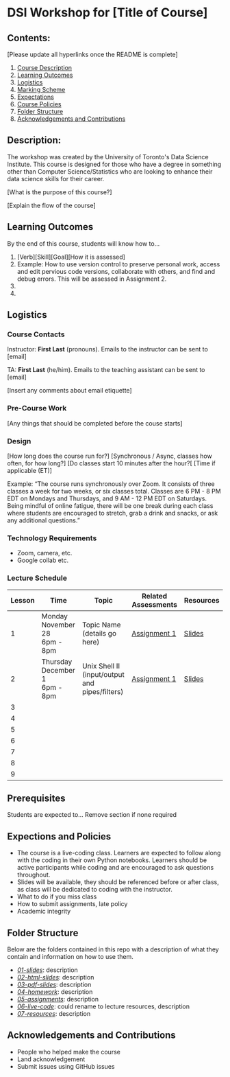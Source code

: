 # DSI Workshop for [Title of Course]

## Contents:
[Please update all hyperlinks once the README is complete]
1. [Course Description]()
2. [Learning Outcomes]()
3. [Logistics]()
4. [Marking Scheme]()
5. [Expectations]()
6. [Course Policies]()
7. [Folder Structure]()
8. [Acknowledgements and Contributions]()

## Description:
The workshop was created by the University of Toronto's Data Science Institute. This course is designed for those who have a degree in something other than Computer Science/Statistics who are looking to enhance their data science skills for their career.

[What is the purpose of this course?]

[Explain the flow of the course]

## Learning Outcomes
By the end of this course, students will know how to...
1. [Verb][Skill][Goal][How it is assessed]
2. Example: How to use version control to preserve personal work, access and edit pervious code versions, collaborate with others, and find and debug errors. This will be assessed in Assignment 2.
3.
4.

## Logistics 

### Course Contacts
Instructor: **First Last** (pronouns). Emails to the instructor can be sent to [email]

TA: **First Last** (he/him). Emails to the teaching assistant can be sent to [email]

[Insert any comments about email etiquette] 

### Pre-Course Work
[Any things that should be completed before the couse starts]

### Design
[How long does the course run for?]
[Synchronous / Async, classes how often, for how long?] 
[Do classes start 10 minutes after the hour?[
[Time if applicable (ET)]

Example: “The course runs synchronously over Zoom. It consists of three classes a week for two weeks, or six classes total. Classes are 6 PM - 8 PM EDT on Mondays and Thursdays, and 9 AM - 12 PM EDT on Saturdays. Being mindful of online fatigue, there will be one break during each class where students are encouraged to stretch, grab a drink and snacks, or ask any additional questions.”

### Technology Requirements
* Zoom, camera, etc.
* Google collab etc.

### Lecture Schedule
| Lesson | Time                             | Topic                                             | Related Assessments | Resources  |
|--------|----------------------------------|---------------------------------------------------|---------------------|------------|
| 1      | Monday November 28<br>6pm - 8pm  | Topic Name <br>(details go here)                  | [Assignment 1]()    | [Slides]() |
| 2      | Thursday December 1<br>6pm - 8pm | Unix Shell II<br>(input/output and pipes/filters) | [Assignment 1]()    | [Slides]() |
| 3      |                                  |                                                   |                     |            |
| 4      |                                  |                                                   |                     |            |
| 5      |                                  |                                                   |                     |            |
| 6      |                                  |                                                   |                     |            |
| 7      |                                  |                                                   |                     |            |
| 8      |                                  |                                                   |                     |            |
| 9      |                                  |                                                   |                     |            |

## Prerequisites
Students are expected to...
Remove section if none required

## Expections and Policies
* The course is a live-coding class. Learners are expected to follow along with the coding in their own Python notebooks. Learners should be active participants while coding and are encouraged to ask questions throughout. 
* Slides will be available, they should be referenced before or after class, as class will be dedicated to coding with the instructor.
* What to do if you miss class
* How to submit assignments, late policy
* Academic integrity

## Folder Structure
Below are the folders contained in this repo with a description of what they contain and information on how to use them.

* [*01-slides*](): description
* [*02-html-slides*](): description
* [*03-pdf-slides*](): description
* [*04-homework*](): description
* [*05-assignments*](): description
* [*06-live-code*](): could rename to lecture resources, description
* [*07-resources*](): description

## Acknowledgements and Contributions
* People who helped make the course
* Land acknowledgement
* Submit issues using GitHub issues


